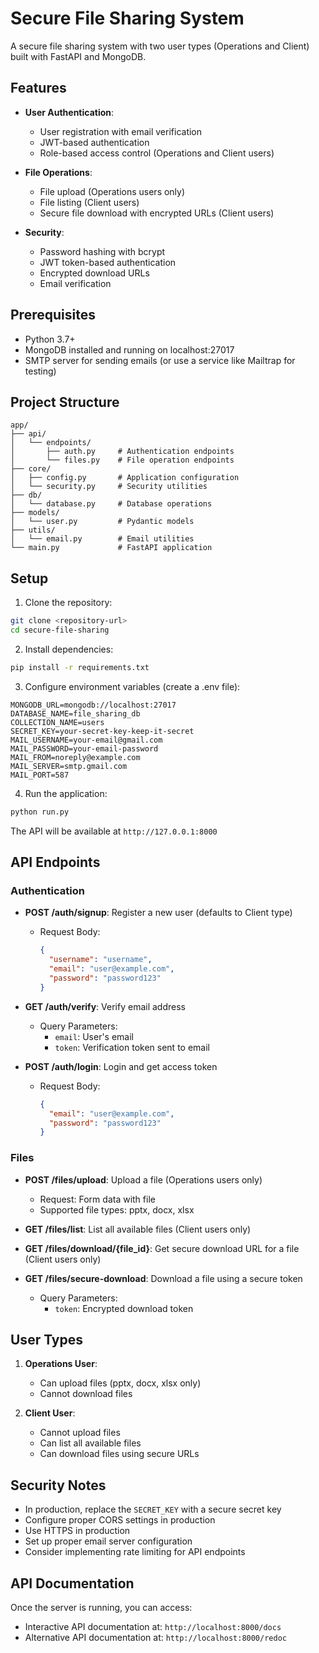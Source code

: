 # Secure File Sharing System

A secure file sharing system with two user types (Operations and Client) built with FastAPI and MongoDB.

## Features

- **User Authentication**:
  - User registration with email verification
  - JWT-based authentication
  - Role-based access control (Operations and Client users)

- **File Operations**:
  - File upload (Operations users only)
  - File listing (Client users)
  - Secure file download with encrypted URLs (Client users)

- **Security**:
  - Password hashing with bcrypt
  - JWT token-based authentication
  - Encrypted download URLs
  - Email verification

## Prerequisites

- Python 3.7+
- MongoDB installed and running on localhost:27017
- SMTP server for sending emails (or use a service like Mailtrap for testing)

## Project Structure

```
app/
├── api/
│   └── endpoints/
│       ├── auth.py     # Authentication endpoints
│       └── files.py    # File operation endpoints
├── core/
│   ├── config.py       # Application configuration
│   └── security.py     # Security utilities
├── db/
│   └── database.py     # Database operations
├── models/
│   └── user.py         # Pydantic models
├── utils/
│   └── email.py        # Email utilities
└── main.py             # FastAPI application
```

## Setup

1. Clone the repository:
```bash
git clone <repository-url>
cd secure-file-sharing
```

2. Install dependencies:
```bash
pip install -r requirements.txt
```

3. Configure environment variables (create a .env file):
```
MONGODB_URL=mongodb://localhost:27017
DATABASE_NAME=file_sharing_db
COLLECTION_NAME=users
SECRET_KEY=your-secret-key-keep-it-secret
MAIL_USERNAME=your-email@gmail.com
MAIL_PASSWORD=your-email-password
MAIL_FROM=noreply@example.com
MAIL_SERVER=smtp.gmail.com
MAIL_PORT=587
```

4. Run the application:
```bash
python run.py
```

The API will be available at `http://127.0.0.1:8000`

## API Endpoints

### Authentication

- **POST /auth/signup**: Register a new user (defaults to Client type)
  - Request Body:
    ```json
    {
      "username": "username",
      "email": "user@example.com",
      "password": "password123"
    }
    ```

- **GET /auth/verify**: Verify email address
  - Query Parameters:
    - `email`: User's email
    - `token`: Verification token sent to email

- **POST /auth/login**: Login and get access token
  - Request Body:
    ```json
    {
      "email": "user@example.com",
      "password": "password123"
    }
    ```

### Files

- **POST /files/upload**: Upload a file (Operations users only)
  - Request: Form data with file
  - Supported file types: pptx, docx, xlsx

- **GET /files/list**: List all available files (Client users only)

- **GET /files/download/{file_id}**: Get secure download URL for a file (Client users only)

- **GET /files/secure-download**: Download a file using a secure token
  - Query Parameters:
    - `token`: Encrypted download token

## User Types

1. **Operations User**:
   - Can upload files (pptx, docx, xlsx only)
   - Cannot download files

2. **Client User**:
   - Cannot upload files
   - Can list all available files
   - Can download files using secure URLs

## Security Notes

- In production, replace the `SECRET_KEY` with a secure secret key
- Configure proper CORS settings in production
- Use HTTPS in production
- Set up proper email server configuration
- Consider implementing rate limiting for API endpoints

## API Documentation

Once the server is running, you can access:
- Interactive API documentation at: `http://localhost:8000/docs`
- Alternative API documentation at: `http://localhost:8000/redoc` 